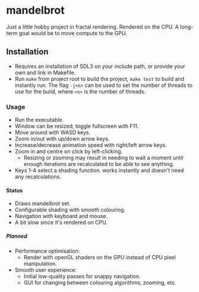 # mandelbrot
Just a little hobby project in fractal rendering.
Rendered on the CPU. A long-term goal would be to move compute to the GPU.

## Installation
- Requires an installation of SDL3 on your include path, or provide your own and link in Makefile.
- Run `make` from project root to build the project, `make test` to build and instantly run. The flag `-j<n>` can be used to set the number of threads to use for the build, where `<n>` is the number of threads.

### Usage
- Run the executable.
- Window can be resized, toggle fullscreen with F11.
- Move around with WASD keys.
- Zoom in/out with up/down arrow keys.
- Increase/decrease animation speed with right/left arrow keys.
- Zoom in and centre on click by left-clicking.
    - Resizing or zooming may result in needing to wait a moment until enough iterations are recalculated to be able to see anything.
- Keys 1-4 select a shading function. works instantly and doesn't need any recalculations.

#### Status
- Draws mandelbrot set.
- Configurable shading with smooth colouring.
- Navigation with keyboard and mouse.
- A bit slow since it's rendered on CPU.

##### Planned
- Performance optimisation:
    - Render with openGL shaders on the GPU instead of CPU pixel manipulation.
- Smooth user experience:
    - Initial low-quality passes for snappy navigation.
    - GUI for changing between colouring algorithms, zooming, etc.

